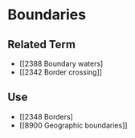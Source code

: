 # Boundaries  

## Related Term

- [[2388 Boundary waters]
- [[2342 Border crossing]]  

## Use

- [[2348 Borders]
- [[8900 Geographic boundaries]]  

